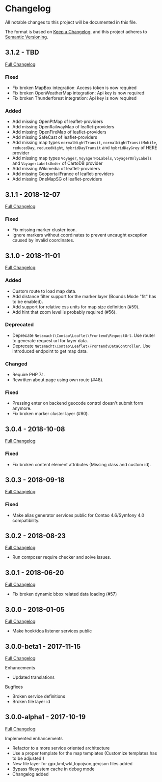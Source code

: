 
# Changelog

All notable changes to this project will be documented in this file.

The format is based on [Keep a Changelog](https://keepachangelog.com/en/1.0.0/),
and this project adheres to [Semantic Versioning](https://semver.org/spec/v2.0.0.html).

## 3.1.2 - TBD

[Full Changelog](https://github.com/netzmacht/contao-leaflet-maps/compare/3.1.1...hotfix/3.1.2)

### Fixed

 - Fix broken MapBox integration: Access token is now required
 - Fix broken OpenWeatherMap integration: Api key is now required
 - Fix broken Thunderforest integration: Api key is now required

### Added

 - Add missing OpenPtMap of leaflet-providers
 - Add missing OpenRailwayMap of leaflet-providers
 - Add missing OpenFireMap of leaflet-providers
 - Add missing SafeCast of leaflet-providers
 - Add missing map types `normalNightTransit`, `normalNightTransitMobile`, `reducedDay`, `reducedNight`, 
   `hybridDayTransit` and `hybridDayGrey` of HERE provider
 - Add missing map types `Voyager`, `VoyagerNoLabels`, `VoyagerOnlyLabels` and `VoyagerLabelsUnder` of CartoDB provider
 - Add missing Wikimedia of leaflet-providers
 - Add missing GeoportailFrance of leaflet-providers
 - Add missing OneMapSG of leaflet-providers

## 3.1.1 - 2018-12-07

[Full Changelog](https://github.com/netzmacht/contao-leaflet-maps/compare/3.1.0...3.1.1)

### Fixed

 - Fix missing marker cluster icon.
 - Ignore markers without coordinates to prevent uncaught exception caused by invalid coordinates.

## 3.1.0 - 2018-11-01

[Full Changelog](https://github.com/netzmacht/contao-leaflet-maps/compare/3.0.4...3.1.0)

### Added

 - Custom route to load map data.
 - Add distance filter support for the marker layer (Bounds Mode "fit" has to be enabled).
 - Add support for relative css units for map size definition (#59).
 - Add hint that zoom level is probably required (#56).

### Deprecated

 - Deprecate `Netzmacht\Contao\Leaflet\Frontend\RequestUrl`. Use router to generate request url for layer data.
 - Deprecate `Netzmacht\Contao\Leaflet\Frontend\DataController`. Use introduced endpoint to get map data.
 
### Changed

 - Require PHP 7.1.
 - Rewritten about page using own route (#48).

### Fixed

 - Pressing enter on backend geocode control doesn't submit form anymore.
 - Fix broken marker cluster layer (#60).


## 3.0.4 - 2018-10-08

[Full Changelog](https://github.com/netzmacht/contao-leaflet-maps/compare/3.0.3...3.0.4)

### Fixed

 - Fix broken content element attributes (Missing class and custom id).

## 3.0.3 - 2018-09-18

[Full Changelog](https://github.com/netzmacht/contao-leaflet-maps/compare/3.0.2...3.0.3)

### Fixed

 - Make alias generator services public for Contao 4.6/Symfony 4.0 compatibility.

## 3.0.2 - 2018-08-23

[Full Changelog](https://github.com/netzmacht/contao-leaflet-maps/compare/3.0.1...3.0.2)

 - Run composer require checker and solve issues.
 
## 3.0.1 - 2018-06-20

[Full Changelog](https://github.com/netzmacht/contao-leaflet-maps/compare/3.0.0...3.0.1)

 - Fix broken dynamic bbox related data loading (#57) 

## 3.0.0 - 2018-01-05

[Full Changelog](https://github.com/netzmacht/contao-leaflet-maps/compare/3.0.0-beta1...3.0.0)

 - Make hook/dca listener services public

## 3.0.0-beta1 - 2017-11-15

[Full Changelog](https://github.com/netzmacht/contao-leaflet-maps/compare/3.0.0-alpha2...3.0.0-beta1)

Enhancements

  - Updated translations

Bugfixes
  
  - Broken service definitions
  - Broken file layer id 

## 3.0.0-alpha1 - 2017-10-19

[Full Changelog](https://github.com/netzmacht/contao-leaflet-maps/compare/3.0.0-alpha1...3.0.0-alpha2)

Implemented enhancements
 
 - Refactor to a more service oriented architecture
 - Use a proper template for the map templates (Customize templates has to be adjusted!)
 - New file layer for gpx,kml,wkt,topojson,geojson files added
 - Bypass filesystem cache in debug mode
 - Changelog added
